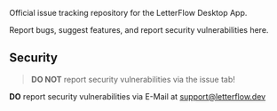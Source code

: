 Official issue tracking repository for the LetterFlow Desktop App.

Report bugs, suggest features, and report security vulnerabilities here.

## Security

> **DO NOT** report security vulnerabilities via the issue tab!

**DO** report security vulnerabilities via E-Mail at [support@letterflow.dev](mailto:support@letterflow.dev)
